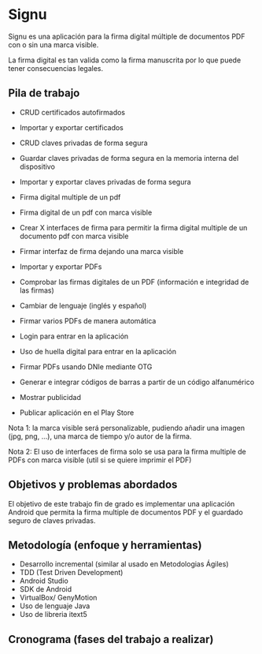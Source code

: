 # Signu

Signu es una aplicación para la firma digital múltiple de documentos PDF con o sin una marca visible.

La firma digital es tan valida como la firma manuscrita por lo que puede tener consecuencias legales.

## Pila de trabajo

- CRUD certificados autofirmados
- Importar y exportar certificados
- CRUD claves privadas de forma segura
- Guardar claves privadas de forma segura en la memoria interna del dispositivo
- Importar y exportar claves privadas de forma segura
- Firma digital multiple de un pdf
- Firma digital de un pdf con marca visible
- Crear X interfaces de firma para permitir la firma digital multiple de un documento pdf con marca visible
- Firmar interfaz de firma dejando una marca visible
- Importar y exportar PDFs
- Comprobar las firmas digitales de un PDF (información e integridad de las firmas)
- Cambiar de lenguaje (inglés y español)



- Firmar varios PDFs de manera automática
- Login para entrar en la aplicación
- Uso de huella digital para entrar en la aplicación
- Firmar PDFs usando DNIe mediante OTG



- Generar e integrar códigos de barras a partir de un código alfanumérico
- Mostrar publicidad
- Publicar aplicación en el Play Store



Nota 1: la marca visible será personalizable, pudiendo añadir una imagen (jpg, png, ...), una marca de tiempo y/o autor de la firma.

Nota 2: El uso de interfaces de firma solo se usa para la firma multiple de PDFs con marca visible (util si se quiere imprimir el PDF)


## Objetivos y problemas abordados

El objetivo de este trabajo fin de grado es implementar una aplicación Android que permita la firma multiple de documentos PDF y el guardado seguro de claves privadas.

## Metodología (enfoque y herramientas)

- Desarrollo incremental (similar al usado en Metodologias Ágiles)
- TDD (Test Driven Development)
- Android Studio
- SDK de Android
- VirtualBox/ GenyMotion
- Uso de lenguaje Java
- Uso de libreria itext5

## Cronograma (fases del trabajo a realizar)



